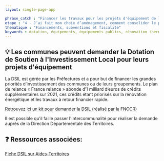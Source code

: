 ```yaml
---
layout: single-page-app

phrase_catch : "Financer les travaux pour les projets d'équipement de la commune avec la DSIL"
etape : "4 - J’ai fait mon choix d’aménagement, comment consolider le projet avant d’attaquer les travaux ?"
thematique : "Financements, subventions et fiscalité"
keywords : dotation, équipements, équipements publics, rénovation thermique, rénovation énergétique, mise aux normes, logement, mobilité, transports, numérique, école, scolaire, hébergements, contrat de ruralité,
---
```


## 💡 Les communes peuvent demander la Dotation de Soutien à l'Investissement Local pour leurs projets d'équipement

  La DSIL est gérée par les Préfectures et a pour but de financer les grandes priorités d’investissement des communes ou de leurs groupements. Le plan de relance « France relance » abonde d’1 milliard d’euros de crédits supplémentaires sur 2021, ces crédits étant priorisés sur la rénovation énergétique et les travaux à retour financier rapide.

[Retrouvez ici un kit pour demander la DSIL (réalisé par la FNCCR)](https://www.fnccr.asso.fr/article/le-soutien-financier-dsil-aide-au-passage-des-travaux/)

Il est possible qu'il faille passer l'intercommunalité pour réaliser la demande auprès de la Direction Départementale des Territoires.

## ❓ Ressources associées:

[Fiche DSIL sur Aides-Territoires](https://aides-territoires.beta.gouv.fr/aides/0c7d-dotation-de-soutien-a-linvestissement-local-d/)
